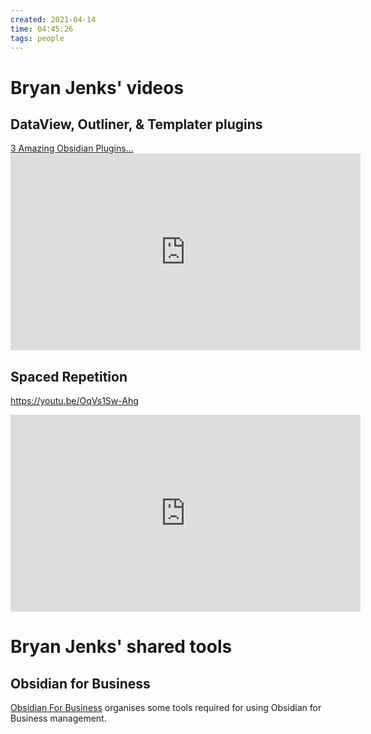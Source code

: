 ```yaml
---
created: 2021-04-14
time: 04:45:26
tags: people
---
```


# Bryan Jenks' videos

## DataView, Outliner, & Templater plugins
[3 Amazing Obsidian Plugins...](https://www.youtube.com/watch?v=2234DXKbNgM) <iframe width="560" height="315" src="https://www.youtube-nocookie.com/embed/2234DXKbNgM" title="YouTube video player" frameborder="0" allow="accelerometer; autoplay; clipboard-write; encrypted-media; gyroscope; picture-in-picture" allowfullscreen></iframe>

## Spaced Repetition
https://youtu.be/OqVs1Sw-Ahg
<iframe width="560" height="315" src="https://www.youtube-nocookie.com/embed/OqVs1Sw-Ahg" title="YouTube video player" frameborder="0" allow="accelerometer; autoplay; clipboard-write; encrypted-media; gyroscope; picture-in-picture" allowfullscreen></iframe>

# Bryan Jenks' shared tools

## Obsidian for Business
[Obsidian For Business](https://github.com/tallguyjenks/Obsidian-For-Business) organises some tools required for using Obsidian for Business management.